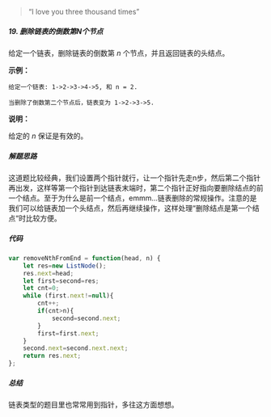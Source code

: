 > “I love you three thousand times”



##### 19. 删除链表的倒数第N个节点

给定一个链表，删除链表的倒数第 *n* 个节点，并且返回链表的头结点。

**示例：**

```
给定一个链表: 1->2->3->4->5, 和 n = 2.

当删除了倒数第二个节点后，链表变为 1->2->3->5.
```

**说明：**

给定的 *n* 保证是有效的。



##### 解题思路

这道题比较经典，我们设置两个指针就行，让一个指针先走n步，然后第二个指针再出发，这样等第一个指针到达链表末端时，第二个指针正好指向要删除结点的前一个结点。至于为什么是前一个结点，emmm...链表删除的常规操作。注意的是我们可以给链表加一个头结点，然后再继续操作，这样处理“删除结点是第一个结点“时比较方便。



##### 代码

```javascript
var removeNthFromEnd = function(head, n) {
    let res=new ListNode();
    res.next=head;
    let first=second=res;
    let cnt=0;
    while (first.next!=null){
        cnt++;
        if(cnt>n){
            second=second.next;
        }
        first=first.next;
    }
    second.next=second.next.next;
    return res.next;
};
```



##### 总结

链表类型的题目里也常常用到指针，多往这方面想想。